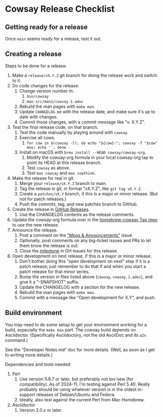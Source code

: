 # Cowsay Release Checklist

## Getting ready for a release

Once `main` seems ready for a release, test it out.


## Creating a release

Steps to be done for a release:

1. Make a `release/vX.Y.Z` git branch for doing the release work and switch to it.
2. Do code changes for the release.
    1. Change version number in:
        1. `bin/cowsay`
        2. `man-src/man1/cowsay.1.adoc`
    2. Rebuild the man pages with `make man`.
    3. Update `CHANGELOG.md` with the release date, and make sure it's up to date with changes.
    4. Commit those changes, with a commit message like "v. X.Y.Z".
3. Test the final release code, on that branch.
    1. Test the code manually by playing around with `cowsay`.
    2. Exercise all cows.
        1. `for cow in $(cowsay -l); do echo "${cow}:"; cowsay -f "$cow" moo; echo ''; done`
    3. Install on macOS with `brew install --HEAD cowsay/cowsay-org`.
        1. Modify the cowsay-org formula in your local cowsay-org tap to point its HEAD at this release branch.
        2. Test `cowsay` as above.
        3. Test `man cowsay` and `man cowthink`.
4. Make the release for real in git.
    1. Merge your `release/vX.Y.Z` branch to main.
    2. Tag the release in git, in format "vX.Y.Z", like `git tag vX.Y.Z`.
    3. Create a `patches/vX.Y` branch, if this is a major or minor release. (But not for patch releases.)
    4. Push the commits, tag, and new patches branch to GitHub.
5. Create the release in [GitHub Releases](https://github.com/cowsay-org/cowsay/releases).
    1. Use the CHANGELOG contents as the release comments.
6. Update the cowsay-org formula over in the [homebrew-cowsay Tap repo](https://github.com/cowsay-org/homebrew-cowsay) to use the new release.
7. Announce the release.
    1. Post a comment on the ["Moos & Announcements"](https://github.com/cowsay-org/cowsay/issues/48) issue.
    2. Optionally, post comments on any big-ticket issues and PRs to let them know the release is out.
    3. Close the [milestone](https://github.com/cowsay-org/cowsay/milestones) in GH Issues for this release.
8. Open development on next release, if this is a major or minor release.
    1. Don't bother doing this "open development on next" step if it is a patch release; just remember to do that if and when you start a patch release for that minor series.
    2. Bump the version in files listed above (`cowsay`, `cowsay.1.adoc`), and give it a "-SNAPSHOT" suffix.
    3. Update the CHANGELOG with a section for the new release.
    4. Rebuild the man pages with `make man`.
    5. Commit with a message like "Open development for X.Y", and push.

## Build environment

You may need to do some setup to get your environment working for a build, especially the `make man` part. The cowsay build depends on Asciidoctor. (Specifically Asciidoctory, not the old AsciiDoc and its `a2x` command.)

See the "Developer Notes.md" doc for more details. (Well, as soon as I get to writing more details.)

Dependencies and tools needed:

1. Perl
    1. Use version 5.8.7 or later, but preferably not too new (for compatibility). As of 2024-11, I'm testing against Perl 5.40. Really probably should be using whatever version is in the oldest in-support releases of Debian/Ubuntu and Fedora.
    2. Ideally, also test against the current Perl from Mac Homebrew.
2. Asciidoctor
    1. Version 2.0.x or later.
